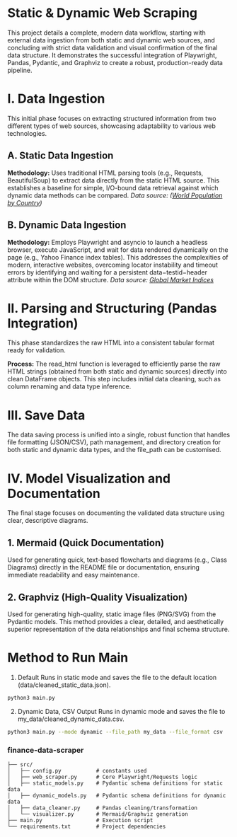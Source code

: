 # Static & Dynamic Web Scraping

This project details a complete, modern data workflow, starting with external data ingestion from both static and dynamic web sources, and concluding with strict data validation and visual confirmation of the final data structure. It demonstrates the successful integration of Playwright, Pandas, Pydantic, and Graphviz to create a robust, production-ready data pipeline.

# I. Data Ingestion
This initial phase focuses on extracting structured information from two different types of web sources, showcasing adaptability to various web technologies.

## A. Static Data Ingestion 
**Methodology:** Uses traditional HTML parsing tools (e.g., Requests, BeautifulSoup) to extract data directly from the static HTML source. This establishes a baseline for simple, I/O-bound data retrieval against which dynamic data methods can be compared. *Data source: ([World Population by Country](https://www.worldometers.info/world-population/population-by-country/))*

## B. Dynamic Data Ingestion 
**Methodology:** Employs Playwright and asyncio to launch a headless browser, execute JavaScript, and wait for data rendered dynamically on the page (e.g., Yahoo Finance index tables). This addresses the complexities of modern, interactive websites, overcoming locator instability and timeout errors by identifying and waiting for a persistent data−testid−header attribute within the DOM structure. *Data source: [Global Market Indices](https://finance.yahoo.com/world-indices)*


# II. Parsing and Structuring (Pandas Integration)
This phase standardizes the raw HTML into a consistent tabular format ready for validation.

**Process:** The read_html function is leveraged to efficiently parse the raw HTML strings (obtained from both static and dynamic sources) directly into clean DataFrame objects. This step includes initial data cleaning, such as column renaming and data type inference.

# III. Save Data
The data saving process is unified into a single, robust function that handles file formatting (JSON/CSV), path management, and directory creation for both static and dynamic data types, and the file_path can be customised.

# IV. Model Visualization and Documentation
The final stage focuses on documenting the validated data structure using clear, descriptive diagrams.

## 1. Mermaid (Quick Documentation)
Used for generating quick, text-based flowcharts and diagrams (e.g., Class Diagrams) directly in the README file or documentation, ensuring immediate readability and easy maintenance.

## 2. Graphviz (High-Quality Visualization)
Used for generating high-quality, static image files (PNG/SVG) from the Pydantic models. This method provides a clear, detailed, and aesthetically superior representation of the data relationships and final schema structure.

# Method to Run Main
1. Default
Runs in static mode and saves the file to the default location (data/cleaned_static_data.json).
```bash
python3 main.py
```
2. Dynamic Data, CSV Output
Runs in dynamic mode and saves the file to my_data/cleaned_dynamic_data.csv.
```bash
python3 main.py --mode dynamic --file_path my_data --file_format csv 
```
### finance-data-scraper
```
├── src/
│   ├── config.py           # constants used 
│   ├── web_scraper.py      # Core Playwright/Requests logic
│   ├── static_models.py    # Pydantic schema definitions for static data
│   ├── dynamic_models.py   # Pydantic schema definitions for dynamic data
│   ├── data_cleaner.py     # Pandas cleaning/transformation
│   └── visualizer.py       # Mermaid/Graphviz generation
├── main.py                 # Execution script
└── requirements.txt        # Project dependencies
```